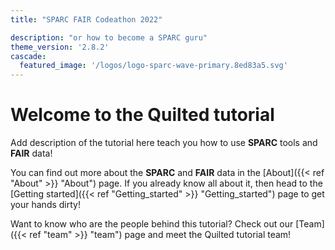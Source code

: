 ```yaml
---
title: "SPARC FAIR Codeathon 2022"

description: "or how to become a SPARC guru"
theme_version: '2.8.2'
cascade:
  featured_image: '/logos/logo-sparc-wave-primary.8ed83a5.svg'
---
```

# **Welcome to the Quilted tutorial**
Add description of the tutorial here teach you how to use **SPARC** tools and **FAIR** data!

You can find out more about the **SPARC** and **FAIR** data in the [About]({{< ref "About" >}} "About") page. If you already know all about it, then head to the [Getting started]({{< ref "Getting_started" >}} "Getting_started") page to get your hands dirty!

Want to know who are the people behind this tutorial? Check out our [Team]({{< ref "team" >}} "team") page and meet the Quilted tutorial team!
